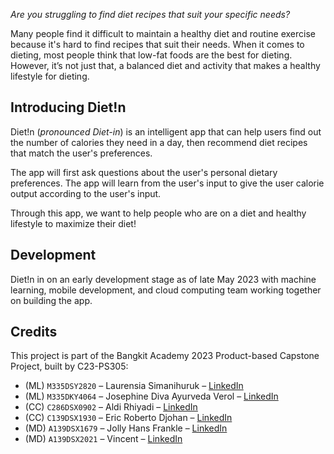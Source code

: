 _Are you struggling to find diet recipes that suit your specific needs?_

Many people find it difficult to maintain a healthy diet and routine exercise because it's hard to find recipes that suit their needs. When it comes to dieting, most people think that low-fat foods are the best for dieting. However, it’s not just that, a balanced diet and activity that makes a healthy lifestyle for dieting.

## Introducing Diet!n
Diet!n (_pronounced Diet-in_) is an intelligent app that can help users find out the number of calories they need in a day, then recommend diet recipes that match the user's preferences.

The app will first ask questions about the user's personal dietary preferences. The app will learn from the user's input to give the user calorie output according to the user's input.

Through this app, we want to help people who are on a diet and healthy lifestyle to maximize their diet!

## Development
Diet!n in on an early development stage as of late May 2023 with machine learning, mobile development, and cloud computing team working together on building the app.

## Credits
This project is part of the Bangkit Academy 2023 Product-based Capstone Project, built by C23-PS305:
* (ML) `M335DSY2820` – Laurensia Simanihuruk – [LinkedIn](https://www.linkedin.com/in/laurensia-simanihuruk-765187225/)
* (ML) `M335DKY4064` – Josephine Diva Ayurveda Verol – [LinkedIn](https://www.linkedin.com/in/josephine-diva-24ab91211/)
* (CC) `C286DSX0902` – Aldi Rhiyadi – [LinkedIn](https://www.linkedin.com/in/aldi-rhiyadi-59464b25b/)
* (CC) `C139DSX1930` – Eric Roberto Djohan – [LinkedIn](https://www.linkedin.com/in/eric-roberto-5b66b4196/)
* (MD) `A139DSX1679` – Jolly Hans Frankle – [LinkedIn](https://www.linkedin.com/in/jolly-frankle/)
* (MD) `A139DSX2021` – Vincent – [LinkedIn](https://www.linkedin.com/in/vincent-a19328225/)

